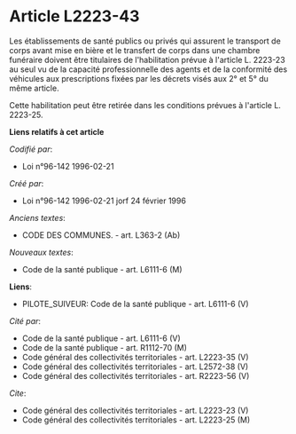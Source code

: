 # Article L2223-43

Les établissements de santé publics ou privés qui assurent le transport de corps avant mise en bière et le transfert de corps
dans une chambre funéraire doivent être titulaires de l'habilitation prévue à l'article L. 2223-23 au seul vu de la capacité
professionnelle des agents et de la conformité des véhicules aux prescriptions fixées par les décrets visés aux 2° et 5° du
même article.

Cette habilitation peut être retirée dans les conditions prévues à l'article L. 2223-25.

**Liens relatifs à cet article**

_Codifié par_:

  - Loi n°96-142 1996-02-21

_Créé par_:

  - Loi n°96-142 1996-02-21 jorf 24 février 1996

_Anciens textes_:

  - CODE DES COMMUNES. - art. L363-2 (Ab)

_Nouveaux textes_:

  - Code de la santé publique - art. L6111-6 (M)

**Liens**:

  - PILOTE_SUIVEUR: Code de la santé publique - art. L6111-6 (V)

_Cité par_:

  - Code de la santé publique - art. L6111-6 (V)
  - Code de la santé publique - art. R1112-70 (M)
  - Code général des collectivités territoriales - art. L2223-35 (V)
  - Code général des collectivités territoriales - art. L2572-38 (V)
  - Code général des collectivités territoriales - art. R2223-56 (V)

_Cite_:

  - Code général des collectivités territoriales - art. L2223-23 (V)
  - Code général des collectivités territoriales - art. L2223-25 (M)
